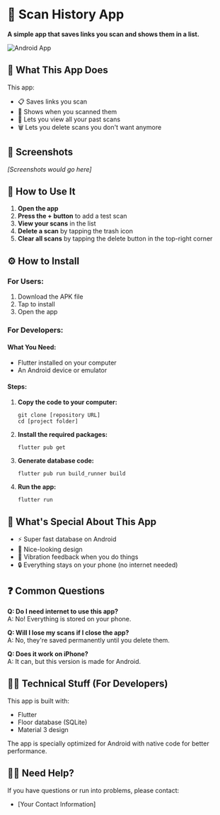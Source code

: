# 📱 Scan History App

**A simple app that saves links you scan and shows them in a list.**

![Android App](https://img.shields.io/badge/Platform-Android-brightgreen)

## 🤔 What This App Does

This app:
- 📋 Saves links you scan
- 📅 Shows when you scanned them
- 🔎 Lets you view all your past scans
- 🗑️ Lets you delete scans you don't want anymore

## 📸 Screenshots

*[Screenshots would go here]*

## 🚀 How to Use It

1. **Open the app**
2. **Press the + button** to add a test scan
3. **View your scans** in the list
4. **Delete a scan** by tapping the trash icon
5. **Clear all scans** by tapping the delete button in the top-right corner

## ⚙️ How to Install

### For Users:
1. Download the APK file
2. Tap to install
3. Open the app

### For Developers:

#### What You Need:
- Flutter installed on your computer
- An Android device or emulator

#### Steps:
1. **Copy the code to your computer:**
   ```
   git clone [repository URL]
   cd [project folder]
   ```

2. **Install the required packages:**
   ```
   flutter pub get
   ```

3. **Generate database code:**
   ```
   flutter pub run build_runner build
   ```

4. **Run the app:**
   ```
   flutter run
   ```

## 🔧 What's Special About This App

- ⚡ Super fast database on Android
- 🎨 Nice-looking design
- 📳 Vibration feedback when you do things
- 🔒 Everything stays on your phone (no internet needed)

## ❓ Common Questions

**Q: Do I need internet to use this app?**  
A: No! Everything is stored on your phone.

**Q: Will I lose my scans if I close the app?**  
A: No, they're saved permanently until you delete them.

**Q: Does it work on iPhone?**  
A: It can, but this version is made for Android.

## 👨‍💻 Technical Stuff (For Developers)

This app is built with:
- Flutter
- Floor database (SQLite)
- Material 3 design

The app is specially optimized for Android with native code for better performance.

## 🙋‍♂️ Need Help?

If you have questions or run into problems, please contact:
- [Your Contact Information] 